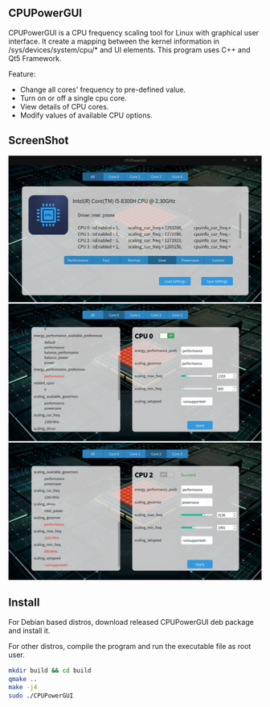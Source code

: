 ## CPUPowerGUI



CPUPowerGUI is a CPU frequency scaling tool for Linux with graphical user interface. It create a mapping between the kernel information in /sys/devices/system/cpu/* and UI elements.  This program uses C++ and Qt5 Framework.  



Feature:  

+ Change all cores' frequency to pre-defined value. 
+ Turn on or off a single cpu core.
+ View details of CPU cores.
+ Modify values of available CPU options.



## ScreenShot

<img src="./pic/screenshot1.png" width="800"/>

<img src="./pic/screenshot2.png" width="800"/>

<img src="./pic/screenshot3.png" width="800"/>



## Install

For Debian based distros, download released CPUPowerGUI deb package and install it.   

For other distros, compile the program and run the executable file as root user.  

```bash
mkdir build && cd build
qmake ..
make -j4
sudo ./CPUPowerGUI
```

